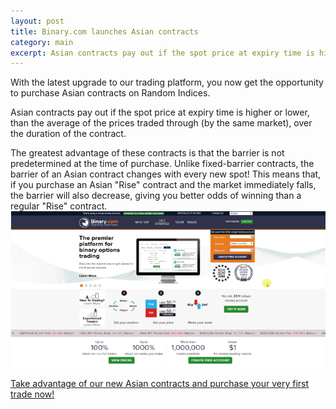 ```yaml
---
layout: post
title: Binary.com launches Asian contracts
category: main
excerpt: Asian contracts pay out if the spot price at expiry time is higher or lower, than the average of the prices traded through (by the same market), over the duration of the contract.
---
```


With the latest upgrade to our trading platform, you now get the opportunity to purchase Asian contracts on Random Indices.

Asian contracts pay out if the spot price at expiry time is higher or lower, than the average of the prices traded through (by the same market), over the duration of the contract.

The greatest advantage of these contracts is that the barrier is not predetermined at the time of purchase. Unlike fixed-barrier contracts, the barrier of an Asian contract changes with every new spot!  This means that, if you purchase an Asian "Rise" contract and the market immediately falls, the barrier will also decrease, giving you better odds of winning than a regular "Rise" contract.
 ![image](/post_images/4075197_orig.gif)

[Take advantage of our new Asian contracts and purchase your very first trade now!](https://www.binary.com/c/trade.cgi?market=random&time=7t&form_name=asian&expiry_&amount_&H=%2B0&currency=USD&underlying_symbol=R_50&amount=100&date_&&l=EN/?utm_medium=social&utm_source=blog&utm_content=whatsnew)
